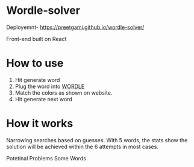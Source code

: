 # Wordle-solver
Deployemnt- https://preetgami.github.io/wordle-solver/

Front-end built on React
# How to use
1. Hit generate word
2. Plug the word into [WORDLE](https://www.nytimes.com/games/wordle/index.html)
3. Match the colors as shown on website.
4. Hit generate next word


# How it works
Narrowing searches based on guesses. With 5 words, the stats show the solution will be achieved within the 6 attempts in most cases.

Potetinal Problems
Some Words 
